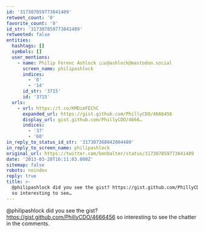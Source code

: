 ```yaml
---
id: '317307859773841409'
retweet_count: '0'
favorite_count: '0'
id_str: '317307859773841409'
retweeted: false
entities:
  hashtags: []
  symbols: []
  user_mentions:
    - name: Philip Ferenc Ashlock 🇺🇲@ashlock@mastodon.social
      screen_name: philipashlock
      indices:
        - '0'
        - '14'
      id_str: '3715'
      id: '3715'
  urls:
    - url: https://t.co/KMDimFEChC
      expanded_url: https://gist.github.com/PhillyCDO/4666456
      display_url: gist.github.com/PhillyCDO/4666…
      indices:
        - '37'
        - '60'
in_reply_to_status_id_str: '317307368042004480'
in_reply_to_screen_name: philipashlock
original_url: https://twitter.com/benbalter/status/317307859773841409
date: '2013-03-28T16:11:03.000Z'
sitemap: false
robots: noindex
reply: true
title: >-
  @philipashlock did you see the gist? https://gist.github.com/PhillyCDO/4666456
  so interesting to see…
---
```


@philipashlock did you see the gist? https://gist.github.com/PhillyCDO/4666456 so interesting to see the chatter in the comments.